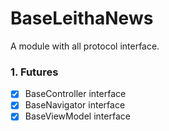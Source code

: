 # BaseLeithaNews

A module with all protocol interface.

### 1. Futures

  - [x] BaseController interface
  - [x] BaseNavigator interface
  - [x] BaseViewModel interface
